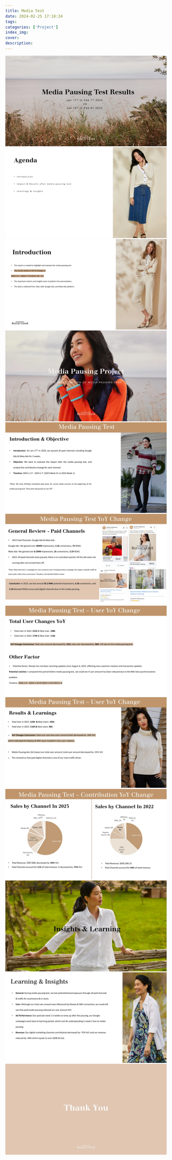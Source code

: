```yaml
---
title: Media Test
date: 2024-02-25 17:18:24
tags:
categories: ['Project']
index_img:
cover:
description:
---
```


![](https://github.com/changgaomkter/picx-images-hosting/raw/master/20240225/1.2dofja4v6z.webp)
![](https://github.com/changgaomkter/picx-images-hosting/raw/master/20240225/2.60tz6t0ril.webp)
![](https://github.com/changgaomkter/picx-images-hosting/raw/master/20240225/3.1lbk1joh10.webp)
![](https://github.com/changgaomkter/picx-images-hosting/raw/master/20240225/4.839ruuziz3.webp)
![](https://github.com/changgaomkter/picx-images-hosting/raw/master/20240225/5.1zhzsewwxe.webp)
![](https://github.com/changgaomkter/picx-images-hosting/raw/master/20240225/6.8z69ab9bu3.webp)
![](https://github.com/changgaomkter/picx-images-hosting/raw/master/20240225/7.77dafeq10x.webp)
![](https://github.com/changgaomkter/picx-images-hosting/raw/master/20240225/8.7ljq69ye1w.webp)
![](https://github.com/changgaomkter/picx-images-hosting/raw/master/20240225/9.8ojfh5ufvv.webp)
![](https://github.com/changgaomkter/picx-images-hosting/raw/master/20240225/10.1aoq8e9v10.webp)
![](https://github.com/changgaomkter/picx-images-hosting/raw/master/20240225/11.839ruv04ws.webp)
![](https://github.com/changgaomkter/picx-images-hosting/raw/master/20240225/12.1754aogwtj.webp)